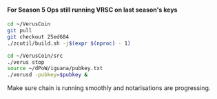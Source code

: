 

#### For Season 5 Ops still running VRSC on last season's keys

```bash
cd ~/VerusCoin
git pull
git checkout 25ed684
./zcutil/build.sh -j$(expr $(nproc) - 1)

cd ~/VerusCoin/src
./verus stop
source ~/dPoW/iguana/pubkey.txt
./verusd -pubkey=$pubkey &
```

Make sure chain is running smoothly and notarisations are progressing.